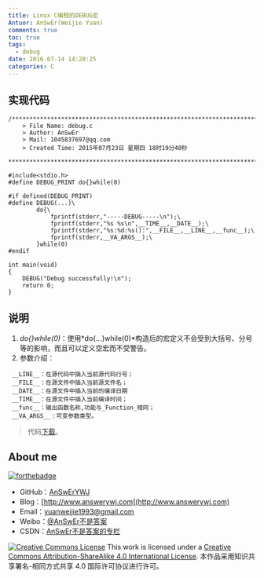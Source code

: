 ```yaml
---
title: Linux C编程的DEBUG宏
Antuor: AnSwEr(Weijie Yuan)
comments: true
toc: true
tags:
  - debug
date: 2016-07-14 14:20:25
categories: C
---
```


## 实现代码
```
/*************************************************************************
	> File Name: debug.c
	> Author: AnSwEr
	> Mail: 1045837697@qq.com
	> Created Time: 2015年07月23日 星期四 18时19分48秒
 ************************************************************************/

#include<stdio.h>
#define DEBUG_PRINT do{}while(0)

#if defined(DEBUG_PRINT)
#define DEBUG(...)\
        do{\
            fprintf(stderr,"-----DEBUG-----\n");\
            fprintf(stderr,"%s %s\n",__TIME__,__DATE__);\
            fprintf(stderr,"%s:%d:%s():",__FILE__,__LINE__,__func__);\
            fprintf(stderr,__VA_ARGS__);\
        }while(0)
#endif

int main(void)
{
    DEBUG("Debug successfully!\n");
    return 0;
}
```

## 说明
1. *do{}while(0)*：使用*do{...}while(0)*构造后的宏定义不会受到大括号、分号等的影响，而且可以定义空宏而不受警告。
2. 参数介绍：
```
 __LINE__：在源代码中插入当前源代码行号；
 __FILE__：在源文件中插入当前源文件名；
 __DATE__：在源文件中插入当前的编译日期
 __TIME__：在源文件中插入当前编译时间；
 __func__：输出函数名称,功能与_Function_相同；
 __VA_ARGS__：可变参数类型。
```


> 代码[下载](https://github.com/AnSwErYWJ/DogFood/blob/master/C/debug.c)。

## About me
[![forthebadge](http://forthebadge.com/images/badges/ages-20-30.svg)](http://forthebadge.com)
- GitHub：[AnSwErYWJ](https://github.com/AnSwErYWJ)
- Blog：[http://www.answerywj.com](http://www.answerywj.com)
- Email：[yuanweijie1993@gmail.com](https://mail.google.com)
- Weibo：[@AnSwEr不是答案](http://weibo.com/1783591593)
- CSDN：[AnSwEr不是答案的专栏](http://blog.csdn.net/u011192270)

<a rel="license" href="http://creativecommons.org/licenses/by-sa/4.0/"><img alt="Creative Commons License" style="border-width:0" src="https://i.creativecommons.org/l/by-sa/4.0/88x31.png" /></a> This work is licensed under a <a rel="license" href="http://creativecommons.org/licenses/by-sa/4.0/">Creative Commons Attribution-ShareAlike 4.0 International License</a>.
本作品采用知识共享署名-相同方式共享 4.0 国际许可协议进行许可。







